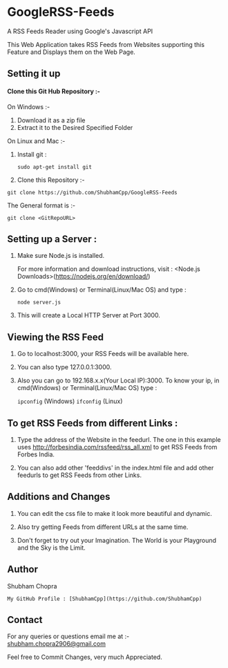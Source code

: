 # GoogleRSS-Feeds

A RSS Feeds Reader using Google's Javascript API

This Web Application takes RSS Feeds from Websites supporting this Feature and Displays them on the Web Page.

## Setting it up

#### Clone this Git Hub Repository :-

On Windows :-

1. Download it as a zip file
2. Extract it to the Desired Specified Folder

On Linux and Mac :-

1. Install git :

    ` sudo apt-get install git `
  
2. Clone this Repository :-

  ` git clone https://github.com/ShubhamCpp/GoogleRSS-Feeds `
  
  The General format is :-
    
  ` git clone <GitRepoURL> `

## Setting up a Server :

1. Make sure Node.js is installed.

    For more information and download instructions, visit : <Node.js Downloads>(https://nodejs.org/en/download/)

2. Go to cmd(Windows) or Terminal(Linux/Mac OS) and type :

    ` node server.js `

3. This will create a Local HTTP Server at Port 3000.

## Viewing the RSS Feed

1. Go to localhost:3000, your RSS Feeds will be available here.

2. You can also type 127.0.0.1:3000.

3. Also you can go to 192.168.x.x(Your Local IP):3000.
    To know your ip, in cmd(Windows) or Terminal(Linux/Mac OS) type :
    
    ` ipconfig ` (Windows)
    ` ifconfig ` (Linux)

## To get RSS Feeds from different Links :

1. Type the address of the Website in the feedurl.
    The one in this example uses http://forbesindia.com/rssfeed/rss_all.xml to get RSS Feeds from Forbes India.

2. You can also add other 'feeddivs' in the index.html file and add other feedurls to get RSS Feeds from other Links.

## Additions and Changes 

1. You can edit the css file to make it look more beautiful and dynamic.
 
2. Also try getting Feeds from different URLs at the same time.

3. Don't forget to try out your Imagination. The World is your Playground and the Sky is the Limit.

## Author

Shubham Chopra

    My GitHub Profile : [ShubhamCpp](https://github.com/ShubhamCpp)
    
## Contact

For any queries or questions email me at :- shubham.chopra2906@gmail.com

Feel free to Commit Changes, very much Appreciated.
  
